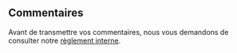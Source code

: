 ## <a name="comments"></a>Commentaires

Avant de transmettre vos commentaires, nous vous demandons de consulter notre [règlement interne](../house-rules.md).

<!--HONumber=Jan17_HO4-->


